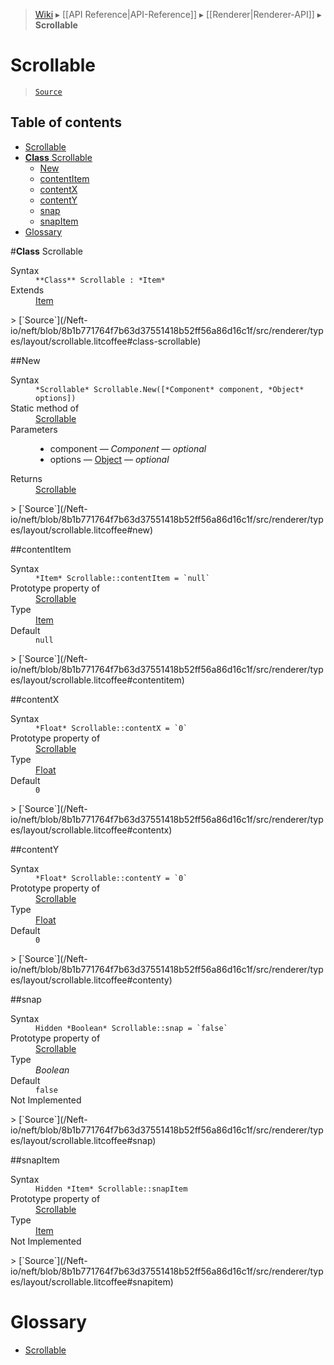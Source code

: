 > [Wiki](Home) ▸ [[API Reference|API-Reference]] ▸ [[Renderer|Renderer-API]] ▸ **Scrollable**

# Scrollable

> [`Source`](/Neft-io/neft/blob/8b1b771764f7b63d37551418b52ff56a86d16c1f/src/renderer/types/layout/scrollable.litcoffee#scrollable)

## Table of contents
* [Scrollable](#scrollable)
* [**Class** Scrollable](#class-scrollable)
  * [New](#new)
  * [contentItem](#contentitem)
  * [contentX](#contentx)
  * [contentY](#contenty)
  * [snap](#snap)
  * [snapItem](#snapitem)
* [Glossary](#glossary)

#**Class** Scrollable
<dl><dt>Syntax</dt><dd><code>&#x2A;&#x2A;Class&#x2A;&#x2A; Scrollable : &#x2A;Item&#x2A;</code></dd><dt>Extends</dt><dd><a href="/Neft-io/neft/wiki/Renderer-Item-API#class-item">Item</a></dd></dl>
> [`Source`](/Neft-io/neft/blob/8b1b771764f7b63d37551418b52ff56a86d16c1f/src/renderer/types/layout/scrollable.litcoffee#class-scrollable)

##New
<dl><dt>Syntax</dt><dd><code>&#x2A;Scrollable&#x2A; Scrollable.New([&#x2A;Component&#x2A; component, &#x2A;Object&#x2A; options])</code></dd><dt>Static method of</dt><dd><a href="/Neft-io/neft/wiki/Renderer-Scrollable-API#class-scrollable">Scrollable</a></dd><dt>Parameters</dt><dd><ul><li>component — <i>Component</i> — <i>optional</i></li><li>options — <a href="/Neft-io/neft/wiki/Utils-API#isobject">Object</a> — <i>optional</i></li></ul></dd><dt>Returns</dt><dd><a href="/Neft-io/neft/wiki/Renderer-Scrollable-API#class-scrollable">Scrollable</a></dd></dl>
> [`Source`](/Neft-io/neft/blob/8b1b771764f7b63d37551418b52ff56a86d16c1f/src/renderer/types/layout/scrollable.litcoffee#new)

##contentItem
<dl><dt>Syntax</dt><dd><code>&#x2A;Item&#x2A; Scrollable::contentItem = `null`</code></dd><dt>Prototype property of</dt><dd><a href="/Neft-io/neft/wiki/Renderer-Scrollable-API#class-scrollable">Scrollable</a></dd><dt>Type</dt><dd><a href="/Neft-io/neft/wiki/Renderer-Item-API#class-item">Item</a></dd><dt>Default</dt><dd><code>null</code></dd></dl>
> [`Source`](/Neft-io/neft/blob/8b1b771764f7b63d37551418b52ff56a86d16c1f/src/renderer/types/layout/scrollable.litcoffee#contentitem)

##contentX
<dl><dt>Syntax</dt><dd><code>&#x2A;Float&#x2A; Scrollable::contentX = `0`</code></dd><dt>Prototype property of</dt><dd><a href="/Neft-io/neft/wiki/Renderer-Scrollable-API#class-scrollable">Scrollable</a></dd><dt>Type</dt><dd><a href="/Neft-io/neft/wiki/Utils-API#isfloat">Float</a></dd><dt>Default</dt><dd><code>0</code></dd></dl>
> [`Source`](/Neft-io/neft/blob/8b1b771764f7b63d37551418b52ff56a86d16c1f/src/renderer/types/layout/scrollable.litcoffee#contentx)

##contentY
<dl><dt>Syntax</dt><dd><code>&#x2A;Float&#x2A; Scrollable::contentY = `0`</code></dd><dt>Prototype property of</dt><dd><a href="/Neft-io/neft/wiki/Renderer-Scrollable-API#class-scrollable">Scrollable</a></dd><dt>Type</dt><dd><a href="/Neft-io/neft/wiki/Utils-API#isfloat">Float</a></dd><dt>Default</dt><dd><code>0</code></dd></dl>
> [`Source`](/Neft-io/neft/blob/8b1b771764f7b63d37551418b52ff56a86d16c1f/src/renderer/types/layout/scrollable.litcoffee#contenty)

##snap
<dl><dt>Syntax</dt><dd><code>Hidden &#x2A;Boolean&#x2A; Scrollable::snap = `false`</code></dd><dt>Prototype property of</dt><dd><a href="/Neft-io/neft/wiki/Renderer-Scrollable-API#class-scrollable">Scrollable</a></dd><dt>Type</dt><dd><i>Boolean</i></dd><dt>Default</dt><dd><code>false</code></dd><dt>Not Implemented</dt></dl>
> [`Source`](/Neft-io/neft/blob/8b1b771764f7b63d37551418b52ff56a86d16c1f/src/renderer/types/layout/scrollable.litcoffee#snap)

##snapItem
<dl><dt>Syntax</dt><dd><code>Hidden &#x2A;Item&#x2A; Scrollable::snapItem</code></dd><dt>Prototype property of</dt><dd><a href="/Neft-io/neft/wiki/Renderer-Scrollable-API#class-scrollable">Scrollable</a></dd><dt>Type</dt><dd><a href="/Neft-io/neft/wiki/Renderer-Item-API#class-item">Item</a></dd><dt>Not Implemented</dt></dl>
> [`Source`](/Neft-io/neft/blob/8b1b771764f7b63d37551418b52ff56a86d16c1f/src/renderer/types/layout/scrollable.litcoffee#snapitem)

# Glossary

- [Scrollable](#class-scrollable)


